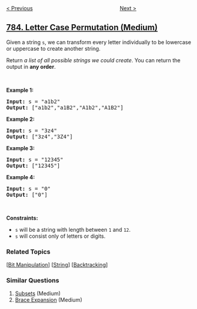 <!--|This file generated by command(leetcode description); DO NOT EDIT.    |-->
<!--+----------------------------------------------------------------------+-->
<!--|@author    awesee <openset.wang@gmail.com>                           |-->
<!--|@link      https://github.com/awesee                                 |-->
<!--|@home      https://github.com/awesee/leetcode                        |-->
<!--+----------------------------------------------------------------------+-->

[< Previous](../minimum-distance-between-bst-nodes "Minimum Distance Between BST Nodes")
　　　　　　　　　　　　　　　　
[Next >](../is-graph-bipartite "Is Graph Bipartite?")

## [784. Letter Case Permutation (Medium)](https://leetcode.com/problems/letter-case-permutation "字母大小写全排列")

<p>Given a string <code>s</code>, we can transform every letter individually to be lowercase or uppercase to create another string.</p>

<p>Return <em>a list of all possible strings we could create</em>. You can return the output&nbsp;in <strong>any order</strong>.</p>

<p>&nbsp;</p>
<p><strong>Example 1:</strong></p>

<pre>
<strong>Input:</strong> s = &quot;a1b2&quot;
<strong>Output:</strong> [&quot;a1b2&quot;,&quot;a1B2&quot;,&quot;A1b2&quot;,&quot;A1B2&quot;]
</pre>

<p><strong>Example 2:</strong></p>

<pre>
<strong>Input:</strong> s = &quot;3z4&quot;
<strong>Output:</strong> [&quot;3z4&quot;,&quot;3Z4&quot;]
</pre>

<p><strong>Example 3:</strong></p>

<pre>
<strong>Input:</strong> s = &quot;12345&quot;
<strong>Output:</strong> [&quot;12345&quot;]
</pre>

<p><strong>Example 4:</strong></p>

<pre>
<strong>Input:</strong> s = &quot;0&quot;
<strong>Output:</strong> [&quot;0&quot;]
</pre>

<p>&nbsp;</p>
<p><strong>Constraints:</strong></p>

<ul>
	<li><code>s</code> will be a string with length between <code>1</code> and <code>12</code>.</li>
	<li><code>s</code> will consist only of letters or digits.</li>
</ul>

### Related Topics
  [[Bit Manipulation](../../tag/bit-manipulation/README.md)]
  [[String](../../tag/string/README.md)]
  [[Backtracking](../../tag/backtracking/README.md)]

### Similar Questions
  1. [Subsets](../subsets) (Medium)
  1. [Brace Expansion](../brace-expansion) (Medium)
